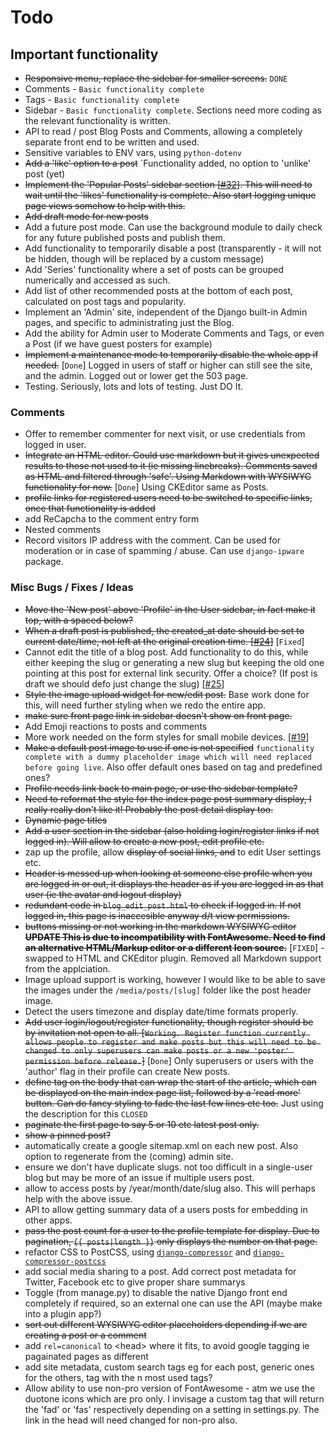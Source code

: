 # Todo

## Important functionality

* ~~Responsive menu, replace the sidebar for smaller screens.~~ `DONE`
* Comments - `Basic functionality complete`
* Tags - `Basic functionality complete`
* Sidebar - `Basic functionality complete`. Sections need more coding as the
  relevant functionality is written.
* API to read / post Blog Posts and Comments, allowing a completely separate
  front end to be written and used.
* Sensitive variables to ENV vars, using `python-dotenv`
* ~~Add a 'like' option to a post~~ `Functionality added, no option to 'unlike'
  post (yet)
* ~~Implement the 'Popular Posts' sidebar section
  [[#32](https://github.com/seapagan/myblog/issues/32)]. This will need to wait
  until the 'likes' functionality is complete. Also start logging unique page
  views somehow to help with this.~~
* ~~Add draft mode for new posts~~
* Add a future post mode. Can use the background module to daily check for any
  future published posts and publish them.
* Add functionality to temporarily disable a post (transparently - it will not
  be hidden, though will be replaced by a custom message)
* Add 'Series' functionality where a set of posts can be grouped numerically
  and accessed as such.
* Add list of other recommended posts at the bottom of each post, calculated on
  post tags and popularity.
* Implement an 'Admin' site, independent of the Django built-in Admin pages, and
  specific to administrating just the Blog.
* Add the ability for Admin user to Moderate Comments and Tags, or even a Post
  (if we have guest posters for example)
* ~~Implement a maintenance mode to temporarily disable the whole app if
  needed.~~ [`Done`] Logged in users of staff or higher can still see the site,
  and the admin. Logged out or lower get the 503 page.
* Testing. Seriously, lots and lots of testing. Just DO It.

### Comments

* Offer to remember commenter for next visit, or use credentials from logged in
  user.
* ~~Integrate an HTML editor. Could use markdown but it gives unexpected results
  to those not used to it (ie missing linebreaks). Comments saved as HTML and
  filtered through 'safe'. Using Markdown with WYSIWYG functionality for now.~~
  [`Done`] Using CKEditor same as Posts.
* ~~profile links for registered users need to be switched to specific links,
  once that functionality is added~~
* add ReCapcha to the comment entry form
* Nested comments
* Record visitors IP address with the comment. Can be used for moderation or in
  case of spamming / abuse. Can use `django-ipware` package.

### Misc Bugs / Fixes / Ideas

* ~~Move the 'New post' above 'Profile' in the User sidebar, in fact make it top,
  with a spaced below?~~
* ~~When a draft post is published, the created_at date should be set to current
  date/time, not left at the original creation time.
  [[#24](https://github.com/seapagan/myblog/issues/24)]~~ [`Fixed`]
* Cannot edit the title of a blog post. Add functionality to do this, while
  either keeping the slug or generating a new slug but keeping the old one
  pointing at this post for external link security. Offer a choice? (If post is
  draft we should defo just change the slug)
  [[#25](https://github.com/seapagan/myblog/issues/25)]
* ~~Style the image upload widget for new/edit post.~~ Base work done for this,
  will need further styling when we redo the entire app.
* ~~make sure front page link in sidebar doesn't show on front page.~~
* Add Emoji reactions to posts and comments
* More work needed on the form styles for small mobile devices.
  [[#19](https://github.com/seapagan/myblog/issues/19)]
* ~~Make a default post image to use if one is not specified~~ `functionality
  complete with a dummy placeholder image which will need replaced before going
  live`. Also offer default ones based on tag and predefined ones?
* ~~Profile needs link back to main page, or use the sidebar template?~~
* ~~Need to reformat the style for the index page post summary  display, I
  really really don't like it! Probably the post detail display too.~~
* ~~Dynamic page titles~~
* ~~Add a user section in the sidebar (also holding login/register links if not
  logged in). Will allow to create a new post, edit profile etc.~~
* zap up the profile, allow ~~display of social links, and~~ to edit User settings
  etc.
* ~~Header is messed up when looking at someone else profile when you are logged
  in or out, it displays the header as if you are logged in as that user (ie the
  avatar and logout display)~~
* ~~redundant code in `blog_edit_post.html` to check if logged in. If not logged
  in, this page is inaccesible anyway d/t view permissions.~~
* ~~buttons missing or not working in the markdown WYSIWYG editor **UPDATE This is
  due to incompatibility with FontAwesome. Need to find an alternative
  HTML/Markup editor or a different Icon source.**~~ [`FIXED`] - swapped to HTML
  and CKEditor plugin. Removed all Markdown support from the applciation.
* Image upload support is working, however I would like to be able to save the
  images under the `/media/posts/[slug]` folder like the post header image.
* Detect the users timezone and display date/time formats properly.
* ~~Add user login/logout/register functionality, though register should be by
  invitation not open to all. [`Working. Register function currently allows
  people to register and make posts but this will need to be changed to only
  superusers can make posts or a new 'poster' permission before release.`]~~
  [`Done`] Only superusers or users with the 'author' flag in their profile can
  create New posts.
* ~~define tag on the body that can wrap the start of the article, which can be
  displayed on the main index page list, followed by a 'read more' button. Can
  do fancy styling to fade the last few lines etc too.~~ Just using the
  description for this `CLOSED`
* ~~paginate the first page to say 5 or 10 etc latest post only.~~
* ~~show a pinned post?~~
* automatically create a google sitemap.xml on each new post. Also option to
  regenerate from the (coming) admin site.
* ensure we don't have duplicate slugs. not too difficult in a single-user blog
  but may be more of an issue if multiple users post.
* allow to access posts by /year/month/date/slug also. This will perhaps help
  with the above issue.
* API to allow getting summary data of a users posts for embedding in other
  apps.
* ~~pass the post count for a user to the profile template for display. Due to
  pagination, `{{ posts|length }}` only displays the number on that page.~~
* refactor CSS to PostCSS, using [`django-compressor`][djc] and
  [`django-compressor-postcss`][djc-postcss]
* add social media sharing to a post. Add correct post metadata for Twitter,
  Facebook etc to give proper share summarys
* Toggle (from manage.py) to disable the native Django front end completely if
  required, so an external one can use the API (maybe make into a plugin app?)
* ~~sort out different WYSIWYG editor placeholders depending if we are creating
  a post or a comment~~
* add `rel=canonical` to \<head\> where it fits, to avoid google tagging ie
  pagainated pages as different
* add site metadata, custom search tags eg for each post, generic ones for the
  others, tag with the n most used tags?
* Allow ability to use non-pro version of FontAwesome - atm we use the duotone
  icons which are pro only. I invisage a custom tag that will return the 'fad'
  or 'fas' respectively depending on a setting in settings.py. The link in the
  head will need changed for non-pro also.

[djc]: https://github.com/django-compressor/django-compressor
[djc-postcss]: https://github.com/Pithikos/django-compressor-postcss
